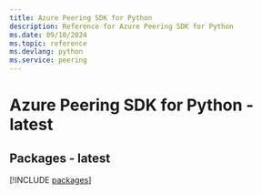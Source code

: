 ```yaml
---
title: Azure Peering SDK for Python
description: Reference for Azure Peering SDK for Python
ms.date: 09/10/2024
ms.topic: reference
ms.devlang: python
ms.service: peering
---
```

# Azure Peering SDK for Python - latest
## Packages - latest
[!INCLUDE [packages](peering-index.md)]